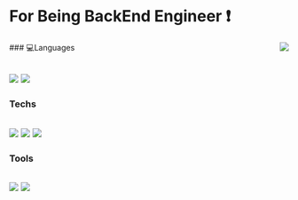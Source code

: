 # For Being BackEnd Engineer ❗️

<img align='right' src="https://github-readme-stats.vercel.app/api?username=namest504&show_icons=true&theme=github_dark">
### 💻Languages

<img src="https://img.shields.io/badge/Java-007396.svg?&style=flat&logo=Java&logoColor=white"/> <img src="https://img.shields.io/badge/python-3776AB?style=flat&logo=python&logoColor=white"/>
---

### Techs

<img src="https://img.shields.io/badge/SpringBoot-6DB33F?style=flat&logo=springboot&logoColor=white"/> <img src="https://img.shields.io/badge/MariaDB-003545?style=flat&logo=mariadb&logoColor=white"/>  <img src="https://img.shields.io/badge/DOCKER-2496ED?style=flat&logo=docker&logoColor=white"/> 
---

### Tools

<img src="https://img.shields.io/badge/amazonaws-232F3E?style=flat&logo=AWS&logoColor=white"/> <img src="https://img.shields.io/badge/EC2-FF9900?style=flat&logo=amazonec2&logoColor=white"/> 
---
<!-- ![List's GitHub stats](https://github-readme-stats.vercel.app/api?username=namest504&show_icons=true&theme=github_dark) -->

<!--
**namest504/namest504** is a ✨ _special_ ✨ repository because its `README.md` (this file) appears on your GitHub profile.

Here are some ideas to get you started:

- 🔭 I’m currently working on ...
- 🌱 I’m currently learning ...
- 👯 I’m looking to collaborate on ...
- 🤔 I’m looking for help with ...
- 💬 Ask me about ...
- 📫 How to reach me: ...
- 😄 Pronouns: ...
- ⚡ Fun fact: ...
-->
